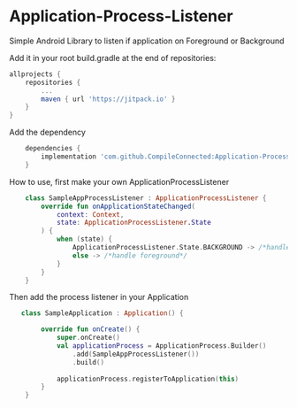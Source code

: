 # Application-Process-Listener
Simple Android Library to listen if application on Foreground or Background

Add it in your root build.gradle at the end of repositories:
```groovy
allprojects {
    repositories {
        ...
        maven { url 'https://jitpack.io' }
    }
}
```

Add the dependency
```groovy
	dependencies {
        implementation 'com.github.CompileConnected:Application-Process-Listener:1.0.0'
    }
```


How to use, first make your own ApplicationProcessListener
```kotlin
    class SampleAppProcessListener : ApplicationProcessListener {
        override fun onApplicationStateChanged(
            context: Context,
            state: ApplicationProcessListener.State
        ) {
            when (state) {
                ApplicationProcessListener.State.BACKGROUND -> /*handle background*/
                else -> /*handle foreground*/
            }
        }
    }

```


Then add the process listener in your Application
```kotlin
   class SampleApplication : Application() {

        override fun onCreate() {
            super.onCreate()
            val applicationProcess = ApplicationProcess.Builder()
                .add(SampleAppProcessListener())
                .build()
    
            applicationProcess.registerToApplication(this)
        }
    }

```